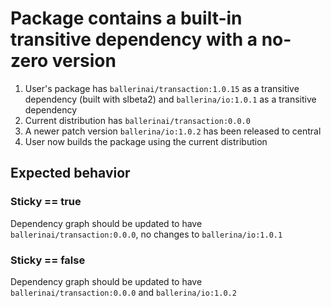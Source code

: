 # Package contains a built-in transitive dependency with a no-zero version

1. User's package has `ballerinai/transaction:1.0.15` as a transitive dependency (built with slbeta2) 
and `ballerina/io:1.0.1` as a transitive dependency
2. Current distribution has `ballerinai/transaction:0.0.0`
3. A newer patch version `ballerina/io:1.0.2` has been released to central
4. User now builds the package using the current distribution

## Expected behavior

### Sticky == true
Dependency graph should be updated to have `ballerinai/transaction:0.0.0`, no changes to `ballerina/io:1.0.1`
### Sticky == false
Dependency graph should be updated to have `ballerinai/transaction:0.0.0` and `ballerina/io:1.0.2`

